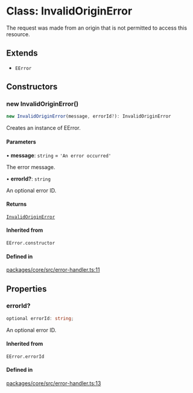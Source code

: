 # Class: InvalidOriginError

The request was made from an origin that is not permitted to access this resource.

## Extends

- `EError`

## Constructors

### new InvalidOriginError()

```ts
new InvalidOriginError(message, errorId?): InvalidOriginError
```

Creates an instance of EError.

#### Parameters

• **message**: `string` = `'An error occurred'`

The error message.

• **errorId?**: `string`

An optional error ID.

#### Returns

[`InvalidOriginError`](InvalidOriginError.md)

#### Inherited from

`EError.constructor`

#### Defined in

[packages/core/src/error-handler.ts:11](https://github.com/vramework/vramework/blob/725723db2d3435e2df2b809e6609ff26f8be368c/packages/core/src/error-handler.ts#L11)

## Properties

### errorId?

```ts
optional errorId: string;
```

An optional error ID.

#### Inherited from

`EError.errorId`

#### Defined in

[packages/core/src/error-handler.ts:13](https://github.com/vramework/vramework/blob/725723db2d3435e2df2b809e6609ff26f8be368c/packages/core/src/error-handler.ts#L13)
